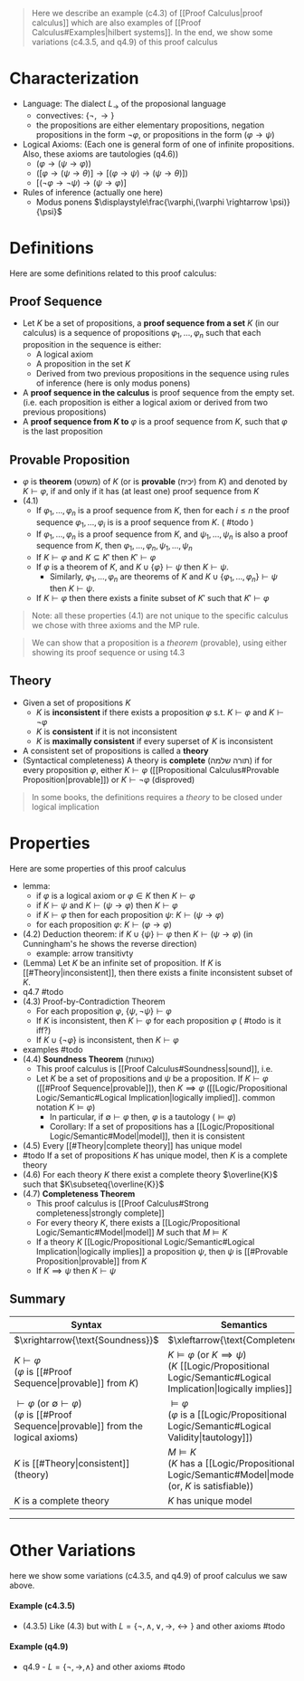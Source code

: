 	
> Here we describe an example (c4.3) of [[Proof Calculus|proof calculus]] which are also examples of [[Proof Calculus#Examples|hilbert systems]]. In the end, we show some variations (c4.3.5, and q4.9) of this proof calculus

# Characterization

- Language: The dialect $L_{\rightarrow }$ of the proposional language 
	- convectives: $\{ \lnot,\rightarrow \}$
	- the propositions are either elementary propositions, negation propositions in the form $\lnot{\varphi}$, or propositions in the form $(\varphi\rightarrow \psi)$
- Logical Axioms: (Each one is general form of one of infinite propositions. Also, these axioms are tautologies (q4.6))
	- $(\varphi\rightarrow (\psi\rightarrow \varphi))$
	- $([\varphi\rightarrow (\psi\rightarrow \theta)]\rightarrow [(\varphi\rightarrow \psi)\rightarrow (\psi\rightarrow \theta)])$
	- $[(\lnot \varphi\rightarrow \lnot\psi )\rightarrow (\psi\rightarrow \varphi)]$
- Rules of inference (actually one here)
	- Modus ponens $\displaystyle\frac{\varphi,(\varphi \rightarrow \psi)}{\psi}$

# Definitions

Here are some definitions related to this proof calculus:
## Proof Sequence

- Let $K$ be a set of propositions, a **proof sequence from a set** $K$ (in our calculus) is a sequence of propositions $\varphi_{1},\dots,\varphi_{n}$ such that each proposition in the sequence is either: 
	- A logical axiom
	- A proposition in the set $K$
	- Derived from two previous propositions in the sequence using rules of inference (here is only modus ponens)
- A **proof sequence in the calculus** is proof sequence from the empty set. (i.e. each proposition is either a logical axiom or derived from two previous propositions)
- A **proof sequence from $K$ to** $\varphi$ is a proof sequence from $K$, such that $\varphi$ is the last proposition

## Provable Proposition

- $\varphi$ is **theorem** (משפט) of $K$ (or is **provable** (יכיח) from $K$) and denoted by $K \vdash \varphi$, if and only if it has (at least one) proof sequence from $K$ 
- (4.1) 
	- If $\varphi_{1},\dots,\varphi_{n}$ is a proof sequence from $K$, then for each $i\leq n$ the proof sequence $\varphi_{1},\dots,\varphi_{i}$ is is a proof sequence from $K$. ( #todo )
	- If $\varphi_{1},\dots,\varphi_{n}$ is a proof sequence from $K$, and $\psi_{1},\dots,\psi_{n}$ is also a proof sequence from $K$, then  $\varphi_{1},\dots,\varphi_{n},\psi_{1},\dots,\psi_{n}$
	- If $K\vdash \varphi$ and $K \subseteq K'$ then $K' \vdash \varphi$
	- If $\varphi$ is a theorem of $K$, and $K \cup \{ \varphi \}\vdash \psi$ then $K \vdash \psi$. 
		- Similarly, $\varphi_{1},\dots,\varphi_{n}$ are theorems of $K$ and $K\cup \{ \varphi_{1},\dots,\varphi_{n} \}\vdash \psi$ then $K\vdash \psi$.
	- If $K \vdash \varphi$ then there exists a finite subset of $K'$ such that $K' \vdash \varphi$


> Note: all these properties (4.1) are not unique to the specific calculus we chose with three axioms and the MP rule.

>We can show that a proposition is a *theorem* (provable), using either showing its proof sequence or using t4.3

## Theory

- Given a set of propositions $K$ 
	- $K$ is **inconsistent** if there exists a proposition $\varphi$ s.t. $K ⊢ \varphi$ and $K ⊢ ¬\varphi$ 
	- $K$ is **consistent** if it is not inconsistent
	- $K$ is **maximally consistent** if every superset of $K$ is inconsistent
- A consistent set of propositions is called a **theory**
- (Syntactical completeness) A theory is **complete** (תורה שלמה) if for every proposition $\varphi$, either $K\vdash{\varphi}$ ([[Propositional Calculus#Provable Proposition|provable]]) or $K\vdash{\lnot{\varphi}}$ (disproved)

> In some books, the definitions requires a _theory_ to be closed under logical implication
# Properties

Here are some properties of this proof calculus

- lemma:
	- if $\varphi$ is a logical axiom or $\varphi \in K$ then $K \vdash \varphi$
	- if $K \vdash \psi$ and $K \vdash (\psi\rightarrow\varphi )$ then $K \vdash \varphi$
	- if $K \vdash \varphi$ then for each proposition $\psi$: $K\vdash(\psi \rightarrow \varphi)$
	- for each proposition $\varphi$: $K\vdash(\varphi \rightarrow \varphi )$
- (4.2) Deduction theorem: if $K\cup \{ \psi \}\vdash\varphi$ then $K\vdash(\psi\rightarrow\varphi)$ (in Cunningham's he shows the reverse direction)
	- example: arrow transitivty
- (Lemma) Let $K$ be an infinite set of proposition. If $K$ is [[#Theory|inconsistent]], then there exists a finite inconsistent subset of $K$. 
- q4.7 #todo 
- (4.3) Proof-by-Contradiction Theorem 
	- For each proposition $\varphi$, $\{ \psi,\lnot\psi \}\vdash\varphi$
	- If $K$ is inconsistent, then $K\vdash{\varphi}$ for each proposition $\varphi$ ( #todo is it iff?)
	- If $K\cup \{ \lnot \varphi \}$ is inconsistent, then $K\vdash{\varphi}$
- examples #todo 
- (4.4) **Soundness Theorem** (נאותות)
	- This proof calculus is [[Proof Calculus#Soundness|sound]], i.e.
	- Let $K$ be a set of propositions and $\psi$ be a proposition. If $K\vdash \varphi$ ([[#Proof Sequence|provable]]), then $K\implies\varphi$ ([[Logic/Propositional Logic/Semantic#Logical Implication|logically implied]]. common notation $K \models\varphi$)
		- In particular, if $\emptyset\vdash \varphi$ then, $\varphi$ is a tautology ($\models \varphi$)
		- Corollary: If a set of propositions has a [[Logic/Propositional Logic/Semantic#Model|model]], then it is consistent
- (4.5) Every [[#Theory|complete theory]] has unique model
- #todo If a set of propositions $K$ has unique model, then $K$ is a complete theory 
- (4.6) For each theory $K$ there exist a complete theory $\overline{K}$ such that $K\subseteq{\overline{K}}$
- (4.7) **Completeness Theorem**
	- This proof calculus is [[Proof Calculus#Strong completeness|strongly complete]]
	- For every theory $K$, there exists a [[Logic/Propositional Logic/Semantic#Model|model]] $M$ such that $M \models K$ 
	- If a theory $K$ [[Logic/Propositional Logic/Semantic#Logical Implication|logically implies]] a proposition $\psi$, then $\psi$ is [[#Provable Proposition|provable]] from $K$
	- If $K \implies \psi$ then $K \vdash \psi$

## Summary 

| Syntax                                                                                                                  | Semantics                                                                                                                              |
| ----------------------------------------------------------------------------------------------------------------------- | -------------------------------------------------------------------------------------------------------------------------------------- |
| $\xrightarrow{\text{Soundness}}$                                                                                        | $\xleftarrow{\text{Completeness}}$                                                                                                     |
| $K\vdash\varphi$<br>($\varphi$ is [[#Proof Sequence\|provable]] from $K$)                                               | $K\models\varphi$ (or $K \implies \psi$)<br>($K$ [[Logic/Propositional Logic/Semantic#Logical Implication\|logically implies]] $\psi$) |
| $\vdash\varphi$ (or  $\emptyset\vdash \varphi$)<br>($\varphi$ is [[#Proof Sequence\|provable]] from the logical axioms) | $\models\varphi$<br>($\varphi$ is a [[Logic/Propositional Logic/Semantic#Logical Validity\|tautology]])                                |
| $K$ is [[#Theory\|consistent]] (theory)                                               | $M\models K$<br>($K$ has a [[Logic/Propositional Logic/Semantic#Model\|model]] $M$ (or, $K$ is satisfiable))                           |
| $K$ is a complete theory                                                                                                | $K$ has unique model                                                                                                                   |

___

# Other Variations 

here we show some variations (c4.3.5, and q4.9) of proof calculus we saw above.

#### Example (c4.3.5)

- (4.3.5) Like (4.3) but with $L=\{ \lnot,\land,\lor,\to,\leftrightarrow \}$ and other axioms #todo

#### Example (q4.9)

- q4.9 - $L=\{ \lnot,\to,\land \}$ and other axioms  #todo
